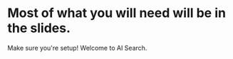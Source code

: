 # Most of what you will need will be in the slides.

Make sure you're setup! 
Welcome to AI Search. 

